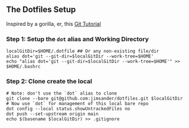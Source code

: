 ## The Dotfiles Setup
Inspired by a gorilla, er, this [Git Tutorial](https://www.atlassian.com/git/tutorials/dotfiles)

### Step 1: Setup the `dot` alias and Working Directory
```
localGitDir=$HOME/.dotfile ## Or any non-existing file/dir
alias dot='git --git-dir=$localGitDir --work-tree=$HOME'
echo "alias dot='git --git-dir=$localGitDir --work-tree=$HOME'" >> $HOME/.bashrc
```
### Step 2: Clone create the local 
```
# Note: don't use the `dot` alias to clone
git clone --bare git@github.com:jimsander/dotfiles.git $localGitDir
# Now use `dot` for management of this local bare repo
dot config --local status.showUntrackedFiles no
dot push --set-upstream origin main
echo $(basename $localGitDir) >> .gitignore
```

